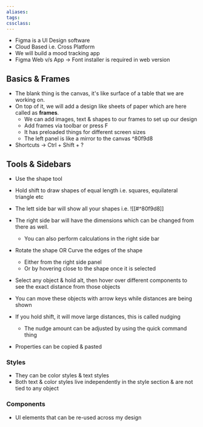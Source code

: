 ```yaml
---
aliases:
tags: 
cssclass:
---
```

- Figma is a UI Design software
- Cloud Based i.e. Cross Platform
- We will build a mood tracking app
- Figma Web v/s App → Font installer is required in web version

## Basics & Frames
- The blank thing is the canvas, it's like surface of a table that we are working on.
- On top of it, we will add a design like sheets of paper which are here called as **frames**.
	- We can add images, text & shapes to our frames to set up our design
	- Add frames via toolbar or press F
	- It has preloaded things for different screen sizes
	- The left panel is like a mirror to the canvas ^80f9d8
- Shortcuts → Ctrl + Shift + ?


## Tools & Sidebars
- Use the shape tool
- Hold shift to draw shapes of equal length i.e. squares, equilateral triangle etc
- The lett side bar will show all your shapes i.e. ![[#^80f9d8]]
- The right side bar will have the dimensions which can be changed from there as well.
	- You can also perform calculations in the right side bar
- Rotate the shape OR Curve the edges of the shape
	- Either from the right side panel
	- Or by hovering close to the shape once it is selected


- Select any object & hold alt, then hover over different components to see the exact distance from those objects
- You can move these objects with arrow keys while distances are being shown
- If you hold shift, it will move large distances, this is called nudging
	- The nudge amount can be adjusted by using the quick command thing

- Properties can be copied & pasted


### Styles 
- They can be color styles & text styles
- Both text & color styles live independently in the style section & are not tied to any object

### Components
- UI elements that can be re-used across my design
